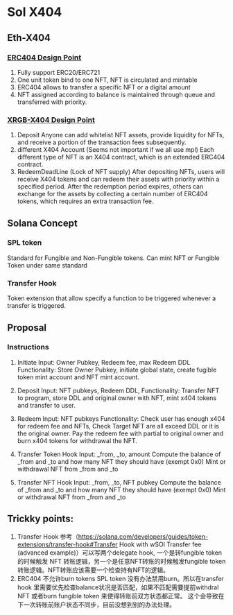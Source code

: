# Sol X404
## Eth-X404
### [ERC404 Design Point](https://github.com/Pandora-Labs-Org/erc404)
1. Fully support ERC20/ERC721
2. One unit token bind to one NFT, NFT is circulated and mintable
3. ERC404 allows to transfer a specific NFT or a digital amount
4. NFT assigned according to balance is maintained through queue and transferred with priority.

### [XRGB-X404 Design Point](https://docs.xrgb.xyz/xrgb/x404-protocol)
1. Deposit
Anyone can add whitelist NFT assets, provide liquidity for NFTs, and receive a portion of the transaction fees subsequently.
2. different X404 Account (Seems not important if we all use mpl)
Each different type of NFT is an X404 contract, which is an extended ERC404 contract.
3. RedeemDeadLine (Lock of NFT supply)
After depositing NFTs, users will receive X404 tokens and can redeem their assets with priority within a specified period. After the redemption period expires, others can exchange for the assets by collecting a certain number of ERC404 tokens, which requires an extra transaction fee.

## Solana Concept

### SPL token
Standard for Fungible and Non-Fungible tokens. Can mint NFT or Fungible Token under same standard

### Transfer Hook

Token extension that allow specify a function to be triggered whenever a transfer is triggered.

## Proposal
### Instructions
1. Initiate
Input: Owner Pubkey, Redeem fee, max Redeem DDL
Functionality: Store Owner Pubkey, initiate global state, create fugible token mint account and NFT mint account.
2. Deposit
Input: NFT pubkeys, Redeem DDL, 
Functionality: Transfer NFT to program, store DDL and original owner with NFT, mint x404 tokens and transfer to user.

3. Redeem
Input: NFT pubkeys
Functionality: Check user has enough x404 for redeem fee and NFTs, Check Target NFT are all exceed DDL or it is the original owner. Pay the redeem fee with partial to original owner and burn x404 tokens for withdrawal the NFT.

4. Transfer Token Hook
Input: _from, _to, amount
Compute the balance of _from and _to and how many NFT they should have (exempt 0x0)
Mint or withdrawal NFT from _from and _to

4. Transfer NFT Hook
Input: _from, _to, NFT pubkey
Compute the balance of _from and _to and how many NFT they should have (exempt 0x0)
Mint or withdrawal NFT from _from and _to


## Trickky points:
1. Transfer Hook 
参考（https://solana.com/developers/guides/token-extensions/transfer-hook#Transfer Hook with wSOl Transfer fee (advanced example)）可以写两个delegate hook, 一个是转fungible token 的时候触发 NFT 转账逻辑，另一个是任意NFT转账的时候触发fungible token转账逻辑。NFT转账应该需要一个检查持有NFT的逻辑。
2. ERC404 不允许burn tokens
SPL token 没有办法禁用burn。所以在transfer hook 里需要优先检查balance状况是否匹配，如果不匹配需要提前withdral NFT 或者burn fungible token 来使得转账前双方状态都正常。 这个会导致在下一次转账前账户状态不同步，目前没想到别的办法处理。

